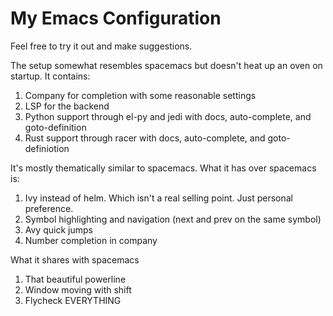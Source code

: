 # My Emacs Configuration
Feel free to try it out and make suggestions.

The setup somewhat resembles spacemacs but doesn't heat up an oven on startup.
It contains:
1. Company for completion with some reasonable settings
2. LSP for the backend
3. Python support through el-py and jedi with docs, auto-complete, and goto-definition
4. Rust support through racer with docs, auto-complete, and goto-definiotion

It's mostly thematically similar to spacemacs. What it has over spacemacs is:
1. Ivy instead of helm. Which isn't a real selling point. Just personal preference.
2. Symbol highlighting and navigation (next and prev on the same symbol)
3. Avy quick jumps
4. Number completion in company

What it shares with spacemacs
1. That beautiful powerline
2. Window moving with shift
3. Flycheck EVERYTHING
